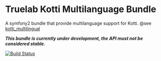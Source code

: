 Truelab Kotti Multilanguage Bundle
========================================

A symfony2 bundle that provide multilanguage support for Kotti.
@see [kotti_multilingual](https://github.com/disko/kotti_multilingual)

***This bundle is currently under development, the API must not be considered stable.***

[![Build Status](https://api.travis-ci.org/truelab/kotti-multilanguage-bundle.svg)](https://travis-ci.org/truelab/kotti-multilanguage-bundle)
